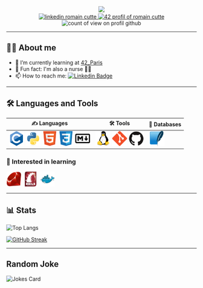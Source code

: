 <div align="center">
  <img src="https://media.giphy.com/media/WIQ0N0OUvei1OW1h9Z/giphy.gif" width="20%">

  <div id="badge">
    <a href="https://www.linkedin.com/in/romain-cutt%C3%A9-30946b267/">
      <img src="https://img.shields.io/badge/LinkedIn-blue?style=for-the-badge&logo=linkedin&logoColor=white" alt="linkedin romain cutte">
    </a>
    <a href="https://profile.intra.42.fr/users/rcutte">
      <img src="https://img.shields.io/badge/rcutte-black?style=for-the-badge&logo=42&logoColor=white" alt="42 profil of romain cutte">
    </a>
  </div>

  <div id="count">
    <img src="https://komarev.com/ghpvc/?username=Tablerase&style=flat-square&color=blue" alt="count of view on profil github"/>
  </div>

</div>

---
## 👨‍💻 About me

- 🌱 I’m currently learning at [42_Paris](https://42.fr/en/homepage/)
- 🧡 Fun fact: I'm also a nurse 👨‍⚕️
- 📫 How to reach me: [![Linkedin Badge](https://img.shields.io/badge/-romain%20cutte-blue?style=flat&logo=Linkedin&logoColor=white)](https://www.linkedin.com/in/romain-cutt%C3%A9-30946b267/)

---

## 🛠️ Languages and Tools

<table>
  <thead>
    <tr>
      <th style="text-align: center;">✍️ Languages</th>
      <th style="text-align: center;">🛠️ Tools</th>
      <th style="text-align: center;">💾 Databases</th>
    </tr>
  </thead>
  <tr>
    <td valign="top">
      <img src="https://raw.githubusercontent.com/devicons/devicon/master/icons/c/c-original.svg" alt="C" title="C" width="40" height="40">
      <img src="https://raw.githubusercontent.com/devicons/devicon/master/icons/python/python-original.svg" alt="Python" title="Python" width="40" height="40">
      <img src="https://raw.githubusercontent.com/devicons/devicon/master/icons/html5/html5-original.svg" alt="HTML5" title="HTML" width="40" height="40">
      <img src="https://raw.githubusercontent.com/devicons/devicon/master/icons/css3/css3-original.svg" alt="CSS3" title="CSS" width="40" height="40">
      <img src="https://raw.githubusercontent.com/devicons/devicon/master/icons/markdown/markdown-original.svg" alt="Markdown" title="Markdown" width="40" height="40">
    </td>
    <td valign="top">
      <img src="https://raw.githubusercontent.com/devicons/devicon/master/icons/linux/linux-original.svg" alt="Linux" title="Linux" width="40" height="40">
      <img src="https://raw.githubusercontent.com/devicons/devicon/master/icons/git/git-original.svg" alt="Git" title="Git" width="40" height="40">
      <img src="https://raw.githubusercontent.com/devicons/devicon/master/icons/github/github-original.svg" alt="Github" title="Github and Copilot" width="40" height="40">
    </td>
    <td valign="top">
      <img src="https://raw.githubusercontent.com/devicons/devicon/master/icons/sqlite/sqlite-original.svg" alt="Sqlite" title="Sqlite" width="40" height="40">
  </tr>
</table>

### 🔭 Interested in learning

<div id="language">
  <img src="https://raw.githubusercontent.com/devicons/devicon/master/icons/ruby/ruby-original.svg" alt="Ruby" title="Ruby" width="40" height="40">
  <img src="https://raw.githubusercontent.com/devicons/devicon/master/icons/rails/rails-original-wordmark.svg" alt="Ruby on Rails" title="Ruby on Rails" width="40" height="40">
  <img src="https://raw.githubusercontent.com/devicons/devicon/master/icons/docker/docker-original.svg" alt="Docker" title="Docker" width="40" height="40">
</div>

---

## 📊 Stats

![Top Langs](https://github-readme-stats.vercel.app/api/top-langs/?username=Tablerase&layout=compact)

[![GitHub Streak](https://streak-stats.demolab.com?user=Tablerase&border_radius=4.55&exclude_days=Sun%2CSat&currStreakNum=6E6761&sideLabels=EB712A&sideNums=6E6761)](https://git.io/streak-stats)


---

## Random Joke

![Jokes Card](https://readme-jokes.vercel.app/api?hideBorder)

<!-- Sources:
How to do README: https://www.sitepoint.com/github-profile-readme/
Badges: 
Icons: https://github.com/devicons/devicon/
Stats: https://github.com/DenverCoder1/github-readme-streak-stats
Stats Demo site: https://streak-stats.demolab.com/demo/
Langs Stats: https://github.com/anuraghazra/github-readme-stats
-->

<!--
**Tablerase/Tablerase** is a ✨ _special_ ✨ repository because its `README.md` (this file) appears on your GitHub profile.

Here are some ideas to get you started:

- 🔭 I’m currently working on ...
- 👯 I’m looking to collaborate on ...
- 🤔 I’m looking for help with ...
- 💬 Ask me about ...
- 📫 How to reach me: ...
- 😄 Pronouns: ...
- ⚡ Fun fact: ...
-->
